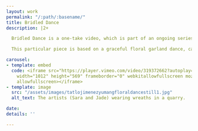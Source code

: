 ```yaml
---
layout: work
permalink: "/:path/:basename/"
title: Bridled Dance
description: |2+

  Bridled Dance is a one-take video, which is part of an ongoing series. Within this series, we create choreography inspired by traditional Filipinx dances that involve objects. The objects become performative sculptural props that are meant to hinder and inform our movements.

  This particular piece is based on a graceful floral garland dance, called "Bulaklakan", celebrated during May in the Philippines during a religious celebration. The objects are altered by making them primarily out of cement to challenge and weigh down our movements. The dance was further transformed in the rough terrain of the lava fields of Eugene, Oregon. We are exploring the implications of cultural traditions that are complicated in a post-colonial context. The dance is meant to confront cultural expectation and exploitation of how bodies perform in space.

carousel:
- template: embed
  code: <iframe src="https://player.vimeo.com/video/319372662?autoplay=1&title=0&byline=0&portrait=0"
    width="1012" height="569" frameborder="0" webkitallowfullscreen mozallowfullscreen
    allowfullscreen></iframe>
- template: image
  src: "/assets/images/tatlojimenezyumangfloraldancestill1.jpg"
  alt_text: The artists (Sara and Jade) wearing wreaths in a quarry.

date:
details: ''

---
```

